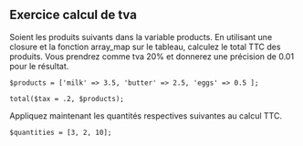 ﻿## Exercice calcul de tva

Soient les produits suivants dans la variable products. En utilisant une closure et la fonction array_map sur le tableau, calculez le total TTC des produits. Vous prendrez comme tva 20% et donnerez une précision de 0.01 pour le résultat.

```
$products = ['milk' => 3.5, 'butter' => 2.5, 'eggs' => 0.5 ];

total($tax = .2, $products);
```

Appliquez maintenant les quantités respectives suivantes au calcul TTC.

```
$quantities = [3, 2, 10];
```